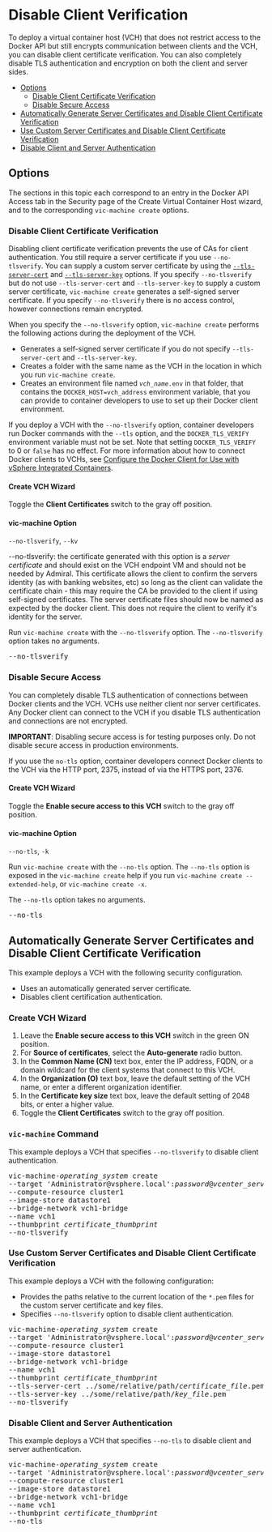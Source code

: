 # Disable Client Verification

To deploy a virtual container host (VCH) that does not restrict access to the Docker API but still encrypts communication between clients and the VCH, you can disable client certificate verification. You can also completely disable TLS authentication and encryption on both the client and server sides.

- [Options](#options)
  - [Disable Client Certificate Verification](#no-tlsverify) 
  - [Disable Secure Access](#no-tls)
- [Automatically Generate Server Certificates and Disable Client Certificate Verification](#auto-notlsverify)
- [Use Custom Server Certificates and Disable Client Certificate Verification](#custom_notlsverify)
- [Disable Client and Server Authentication](#example_no-tls)

## Options <a id="options"></a>

The sections in this topic each correspond to an entry in the Docker API Access tab in the Security page of the Create Virtual Container Host wizard, and to the  corresponding `vic-machine create` options.

### Disable Client Certificate Verification <a id="no-tlsverify"></a>

Disabling client certificate verification prevents the use of CAs for client authentication. You still require a server certificate if you use `--no-tlsverify`. You can supply a custom server certificate by using the  [`--tls-server-cert`](vch_cert_options.md#cert) and [`--tls-server-key`](vch_cert_options.md#key) options. If you specify `--no-tlsverify` but do not use `--tls-server-cert` and `--tls-server-key` to supply a custom server certificate, `vic-machine create` generates a self-signed server certificate. If you specify `--no-tlsverify` there is no access control, however connections remain encrypted.

When you specify the `--no-tlsverify` option, `vic-machine create` performs the following actions during the deployment of the VCH.

- Generates a self-signed server certificate if you do not specify `--tls-server-cert` and `--tls-server-key`.
- Creates a folder with the same name as the VCH in the location in which you run `vic-machine create`.
- Creates an environment file named <code><i>vch_name</i>.env</code> in that folder, that contains the `DOCKER_HOST=vch_address` environment variable, that you can provide to container developers to use to set up their Docker client environment.

If you deploy a VCH with the `--no-tlsverify` option, container developers run Docker commands with the `--tls` option, and the `DOCKER_TLS_VERIFY` environment variable must not be set. Note that setting `DOCKER_TLS_VERIFY` to 0 or `false` has no effect. For more information about how to connect Docker clients to VCHs, see [Configure the Docker Client for Use with vSphere Integrated Containers](../vic_app_dev/configure_docker_client.md).

#### Create VCH Wizard

Toggle the **Client Certificates** switch to the gray off position.

#### vic-machine Option 

`--no-tlsverify`, `--kv`

--no-tlsverify: the certificate generated with this option is a _server certificate_ and should exist on the VCH endpoint VM and should not be needed by Admiral. This certificate allows the client to confirm the servers identity (as with banking websites, etc) so long as the client can validate the certificate chain - this may require the CA be provided to the client if using self-signed certificates. The server certificate files should now be named as expected by the docker client. This does not require the client to verify it's identity for the server.

Run `vic-machine create` with the `--no-tlsverify` option. The `--no-tlsverify` option takes no arguments. 

<pre>--no-tlsverify</pre>

### Disable Secure Access <a id="no-tls"></a>

You can completely disable TLS authentication of connections between  Docker clients and the VCH. VCHs use neither client nor server certificates. Any Docker client can connect to the VCH if you disable TLS authentication and connections are not encrypted. 

**IMPORTANT**: Disabling secure access is for testing purposes only. Do not disable secure access in production environments.

If you use the `no-tls` option, container developers connect Docker clients to the VCH via the HTTP port, 2375, instead of via the HTTPS port, 2376.

#### Create VCH Wizard

Toggle the **Enable secure access to this VCH** switch to the gray off position.

#### vic-machine Option 

`--no-tls`, `-k`

Run `vic-machine create` with the `--no-tls` option. The `--no-tls` option is exposed in the `vic-machine create` help if you run `vic-machine create --extended-help`, or `vic-machine create -x`.

The `--no-tls` option takes no arguments.

<pre>--no-tls</pre>

## Automatically Generate Server Certificates and Disable Client Certificate Verification <a id="auto-notlsverify"></a>

This example deploys a VCH with the following security configuration. 

- Uses an automatically generated server certificate.
- Disables client certification authentication.

### Create VCH Wizard

1. Leave the **Enable secure access to this VCH** switch in the green ON position.
2. For **Source of certificates**, select the **Auto-generate** radio button.
3. In the **Common Name (CN)** text box, enter the IP address, FQDN, or a domain wildcard for the client systems that connect to this VCH.
4. In the **Organization (O)** text box, leave the default setting of the VCH name, or enter a different organization identifier.
5. In the **Certificate key size** text box, leave the default setting of 2048 bits, or enter a higher value.
3. Toggle the **Client Certificates** switch to the gray off position.

### `vic-machine` Command

This example deploys a VCH that specifies `--no-tlsverify` to disable client authentication.

<pre>vic-machine-<i>operating_system</i> create
--target 'Administrator@vsphere.local':<i>password</i>@<i>vcenter_server_address</i>/dc1
--compute-resource cluster1
--image-store datastore1
--bridge-network vch1-bridge
--name vch1
--thumbprint <i>certificate_thumbprint</i>
--no-tlsverify
</pre>

### Use Custom Server Certificates and Disable Client Certificate Verification <a id="custom_notlsverify"></a>

This example deploys a VCH with the following configuration:

- Provides the paths relative to the current location of the `*.pem` files for the custom server certificate and key files.
- Specifies `--no-tlsverify` option to disable client authentication.

<pre>vic-machine-<i>operating_system</i> create
--target 'Administrator@vsphere.local':<i>password</i>@<i>vcenter_server_address</i>/dc1
--compute-resource cluster1
--image-store datastore1
--bridge-network vch1-bridge
--name vch1
--thumbprint <i>certificate_thumbprint</i>
--tls-server-cert ../some/relative/path/<i>certificate_file</i>.pem
--tls-server-key ../some/relative/path/<i>key_file</i>.pem
--no-tlsverify
</pre>

### Disable Client and Server Authentication <a id="example_no-tls"></a>

This example deploys a VCH that specifies `--no-tls` to disable client and server authentication.

<pre>vic-machine-<i>operating_system</i> create
--target 'Administrator@vsphere.local':<i>password</i>@<i>vcenter_server_address</i>/dc1
--compute-resource cluster1
--image-store datastore1
--bridge-network vch1-bridge
--name vch1
--thumbprint <i>certificate_thumbprint</i>
--no-tls
</pre>

